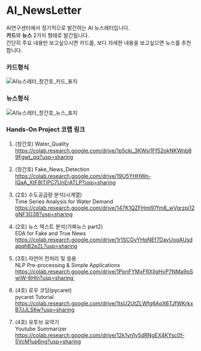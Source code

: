 # AI_NewsLetter

AI연구센터에서 정기적으로 발간하는 AI 뉴스레터입니다. <br>
<b>카드</b>와 <b>뉴스</b> 2가지 형태로 발간됩니다. <br>
간단히 주요 내용만 보고싶으시면 카드를, 보다 자세한 내용을 보고싶으면 뉴스를 추천합니다.

### 카드형식
 ![AI뉴스레터_창간호_카드_표지](https://user-images.githubusercontent.com/96035289/203706295-5df31cac-9c2b-441c-b527-ba8478eaa49f.png)


### 뉴스형식
 ![AI뉴스레터_창간호_뉴스_표지](https://user-images.githubusercontent.com/96035289/203706638-fc7b17f5-6b0b-4fa5-ba29-a8582f118af4.png)


### Hands-On Project 코랩 링크
1) (창간호) Water_Quality <br>
   https://colab.research.google.com/drive/1p5cki_3KWsj1Ff52okNKWnb89Fgwt_pq?usp=sharing
   
2) (창간호) Fake_News_Detection <br>
   https://colab.research.google.com/drive/19U5YHHWn-lQaA_XtF8tTiPC7UnErATLP?usp=sharing
   
3) (2호) 수도공급량 분석(시계열) <br>
   Time Series Analysis for Water Demand <br>
   https://colab.research.google.com/drive/147K1QZFHml97fm8_wVgrzpi12gNF3G38?usp=sharing
   
4) (2호) 뉴스 텍스트 분석(가짜뉴스 part2)   
   EDA for Fake and True News <br>
   https://colab.research.google.com/drive/1r1SCGvYHpNEf7DavUoqAUsdapqhB2eZL?usp=sharing
   
5) (3호) 자연어 전처리 및 응용   
   NLP Pre-processing & Simple Applications <br>
   https://colab.research.google.com/drive/1PpnFYMxFfIXlIgHvP7NMa9oSwiW-6HIn?usp=sharing`
 
6) (4호) 로우 코딩(pycaret)   
   pycaret Tutorial <br>
   https://colab.research.google.com/drive/1tsU2UtZLWfg6AoX6TJfWKrkxB7JJLS6w?usp=sharing
   
7) (4호) 유투브 요약기   
   Youtube Summarizer <br>
   https://colab.research.google.com/drive/12k1yn1y5dRNgEX4KYsc0f-5VcM1up6ng?usp=sharing   
